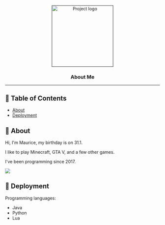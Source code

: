 <p align="center">
  <a href="" rel="noopener">
 <img width=200px height=200px src="https://i.imgur.com/BWkkHNY_d.webp?maxwidth=760&fidelity=grand" alt="Project logo"></a>
</p>

<h3 align="center">About Me</h3>

</div>

---

## 📝 Table of Contents

- [About](#about)
- [Deployment](#deployment)

## 🧐 About <a name = "about"></a>

Hi, I'm Maurice, my birthday is on 31.1.

I like to play Minecraft, GTA V, and a few other games.

I've been programming since 2017.


<img src="https://discord.c99.nl/widget/theme-2/599914856296218624.png">


## 🚀 Deployment <a name = "deployment"></a>

Programming languages:
- Java
- Python
- Lua
